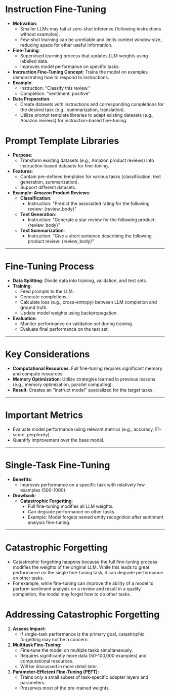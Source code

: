 # Instruction Fine-Tuning

- **Motivation**:
  - Smaller LLMs may fail at zero-shot inference (following instructions without examples).
  - Few-shot learning can be unreliable and limits context window size, reducing space for other useful information.
- **Fine-Tuning**:
  - Supervised learning process that updates LLM weights using labelled data.
  - Improves model performance on specific tasks.
- **Instruction Fine-Tuning Concept**: Trains the model on examples demonstrating how to respond to instructions.
- **Example**:
  - Instruction: "Classify this review."
  - Completion: "sentiment: positive"
- **Data Preparation**:
  - Create datasets with instructions and corresponding completions for the desired task (e.g., summarization, translation).
  - Utilize prompt template libraries to adapt existing datasets (e.g., Amazon reviews) for instruction-based fine-tuning.

# Prompt Template Libraries

- **Purpose**:
  - Transform existing datasets (e.g., Amazon product reviews) into instruction-based datasets for fine-tuning.
- **Features**:
  - Contain pre-defined templates for various tasks (classification, text generation, summarization).
  - Support different datasets.
- **Example: Amazon Product Reviews**:
  - **Classification**:
    - Instruction: "Predict the associated rating for the following review: {review_body}"
  - **Text Generation**:
    - Instruction: "Generate a star review for the following product: {review_body}"
  - **Text Summarization**:
    - Instruction: "Give a short sentence describing the following product review: {review_body}"

---

# Fine-Tuning Process

- **Data Splitting**: Divide data into training, validation, and test sets.
- **Training**:
  - Feed prompts to the LLM.
  - Generate completions.
  - Calculate loss (e.g., cross-entropy) between LLM completion and ground truth.
  - Update model weights using backpropagation.
- **Evaluation**:
  - Monitor performance on validation set during training.
  - Evaluate final performance on the test set.

---

# Key Considerations

- **Computational Resources**: Full fine-tuning requires significant memory and compute resources.
- **Memory Optimization**: Utilize strategies learned in previous lessons (e.g., memory optimization, parallel computing).
- **Result**: Creates an "instruct model" specialized for the target tasks.

---

# Important Metrics

- Evaluate model performance using relevant metrics (e.g., accuracy, F1-score, perplexity).
- Quantify improvement over the base model.

---

# Single-Task Fine-Tuning

- **Benefits**:
  - Improves performance on a specific task with relatively few examples (500-1000).
- **Drawback**:
  - **Catastrophic Forgetting**:
    - Full fine-tuning modifies all LLM weights.
    - Can degrade performance on other tasks.
    - Example: Model forgets named entity recognition after sentiment analysis fine-tuning.

---

# Catastrophic Forgetting

- Catastrophic forgetting happens because the full fine-tuning process modifies the weights of the original LLM. While this leads to great performance on the single fine-tuning task, it can degrade performance on other tasks.
- For example, while fine-tuning can improve the ability of a model to perform sentiment analysis on a review and result in a quality completion, the model may forget how to do other tasks.

# Addressing Catastrophic Forgetting

1. **Assess Impact**:
   - If single-task performance is the primary goal, catastrophic forgetting may not be a concern.
2. **Multitask Fine-Tuning**:
   - Fine-tune the model on multiple tasks simultaneously.
   - Requires significantly more data (50-100,000 examples) and computational resources.
   - Will be discussed in more detail later.
3. **Parameter-Efficient Fine-Tuning (PEFT)**:
   - Trains only a small subset of task-specific adapter layers and parameters.
   - Preserves most of the pre-trained weights.
